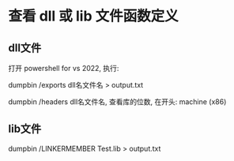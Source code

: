 # 查看 dll 或 lib 文件函数定义

## dll文件

打开 powershell for vs 2022, 执行:

dumpbin /exports dll名文件名 > output.txt

dumpbin /headers dll名文件名, 查看库的位数, 在开头: machine (x86)

## lib文件

dumpbin /LINKERMEMBER Test.lib > output.txt
